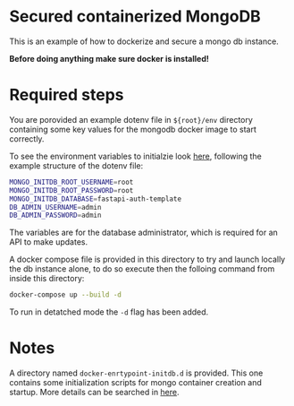 # Secured containerized MongoDB
This is an example of how to dockerize and secure a mongo db instance.

**Before doing anything make sure docker is installed!**

# Required steps
You are porovided an example dotenv file in ```${root}/env``` directory containing some key values for the mongodb docker image to start correctly.

To see the environment variables to initialzie look [here](https://hub.docker.com/_/mongo/), following the example structure of the dotenv file:
```sh
MONGO_INITDB_ROOT_USERNAME=root
MONGO_INITDB_ROOT_PASSWORD=root
MONGO_INITDB_DATABASE=fastapi-auth-template
DB_ADMIN_USERNAME=admin
DB_ADMIN_PASSWORD=admin
```

The variables are for the database administrator, which is required for an API to make updates.

A docker compose file is provided in this directory to try and launch locally the db instance alone, to do so execute then the folloing command from inside this directory:
```sh
docker-compose up --build -d
```

To run in detatched mode the ```-d``` flag has been added.

# Notes
A directory named ```docker-enrtypoint-initdb.d``` is provided. This one contains some initialization scripts for mongo container creation and startup. More details can be searched in [here](https://hub.docker.com/_/mongo/).